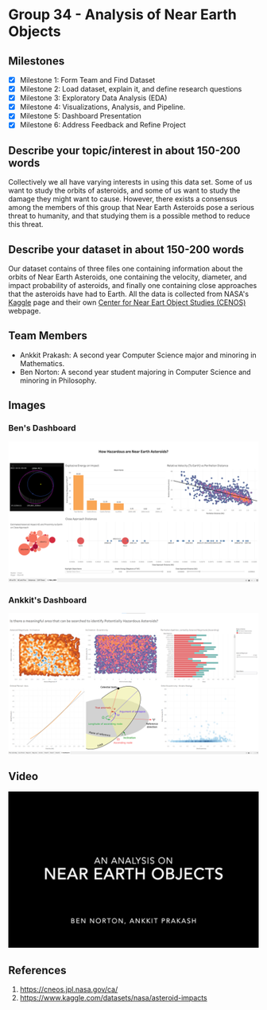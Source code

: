 # Group 34 - Analysis of Near Earth Objects

## Milestones

- [x] Milestone 1: Form Team and Find Dataset
- [x] Milestone 2: Load dataset, explain it, and define research questions
- [x] Milestone 3: Exploratory Data Analysis (EDA)
- [x] Milestone 4: Visualizations, Analysis, and Pipeline.
- [x] Milestone 5: Dashboard Presentation
- [x] Milestone 6: Address Feedback and Refine Project

## Describe your topic/interest in about 150-200 words

Collectively we all have varying interests in using this data set. Some of us want to study the orbits of asteroids, and some of us want to study the damage they might want to cause. However, there exists a consensus among the members of this group that Near Earth Asteroids pose a serious threat to humanity, and that studying them is a possible method to reduce this threat.

## Describe your dataset in about 150-200 words

Our dataset contains of three files one containing information about the orbits of Near Earth Asteroids, one containing the velocity, diameter, and impact probability of asteroids, and finally one containing close approaches that the asteroids have had to Earth. All the data is collected from NASA's [Kaggle](https://www.kaggle.com/datasets/nasa/asteroid-impacts) page and their own [Center for Near Eart Object Studies (CENOS)](https://cneos.jpl.nasa.gov/ca/) webpage. 

## Team Members

- Ankkit Prakash: A second year Computer Science major and minoring in Mathematics. 
- Ben Norton: A second year student majoring in Computer Science and minoring in Philosophy. 

## Images

### Ben's Dashboard
![ben_dashboard.png](images/ben_dashboard.png)

### Ankkit's Dashboard
![ankkit_dashboard.png](images/ankkit_dashboard.png)

## Video
[![video of analysis](images/thumbnail.png)](https://www.youtube.com/watch?v=gKXMJDOftNgg)

## References

1. https://cneos.jpl.nasa.gov/ca/
2. https://www.kaggle.com/datasets/nasa/asteroid-impacts




